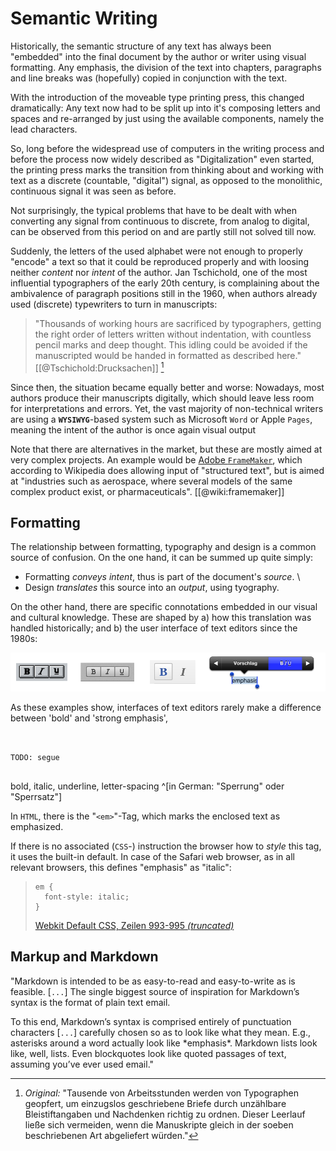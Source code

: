 
<!-- 

TODO:
- explain document structure (from Manual)
- examples of markups? HTML, La

narative: 
- we need structured text. 
- html and latex are too hard
 and media-specific!
- ok, then markdown
  - from web
  - extensions for elements
- publication structure: papermill config

- semantic vs. style 

-->


# Semantic Writing

Historically, the semantic structure of any text has always been "embedded" into the final document by the author or writer using visual formatting. 
Any emphasis, the division of the text into chapters, paragraphs and line breaks was (hopefully) copied in conjunction with the text.

With the introduction of the moveable type printing press, this changed dramatically:
Any text now had to be split up into it's composing letters and spaces and re-arranged by just using the available components,
namely the lead characters.

So, long before the widespread use of computers in the writing process and before the process now widely described as "Digitalization" even started,
the printing press marks the transition from thinking about and working with text as a discrete (countable, "digital") signal, 
as opposed to the monolithic, continuous signal it was seen as before.

Not surprisingly, the typical problems that have to be dealt with when converting any signal from continuous to discrete, from analog to digital, can be observed from this period on and are partly still not solved till now.

Suddenly, the letters of the used alphabet were not enough to properly "encode" a text so that it could be reproduced properly and with loosing neither *content* nor *intent* of the author. Jan Tschichold, one of the most influential typographers of the early 20th century, is complaining about the ambivalence of paragraph positions still in the 1960, when authors already used (discrete) typewriters to turn in manuscripts:

> "Thousands of working hours are sacrificed by typographers,
> getting the right order of letters written without indentation,
> with countless pencil marks and deep thought.
> This idling could be avoided if the manuscripted would be
> handed in formatted as described here." [[@Tschichold:Drucksachen]] [^fn-tschicholdparagraphs]

[^fn-tschicholdparagraphs]: *Original:* "Tausende von Arbeitsstunden werden von Typographen geopfert, 
um einzugslos geschriebene Briefe durch unzählbare Bleistiftangaben
und Nachdenken richtig zu ordnen.
Dieser Leerlauf ließe sich vermeiden, wenn die Manuskripte gleich
in der soeben beschriebenen Art abgeliefert würden."



Since then, the situation became equally better and worse: 
Nowadays, most authors produce their manuscripts digitally, which should leave less room for interpretations and errors.
Yet, the vast majority of non-technical writers are using a **`WYSIWYG`**-based system such as Microsoft `Word` or Apple `Pages`, meaning the intent of the author is once again visual output 

Note that there are alternatives in the market, but these are mostly aimed at very complex projects.
An example would be [Adobe `FrameMaker`](https://en.wikipedia.org/wiki/Adobe_Framemaker), which according to Wikipedia does allowing input of "structured text", but is aimed at "industries such as aerospace, where several models of the same complex product exist, or pharmaceuticals". [[@wiki:framemaker]]


## Formatting

<!-- narrative:
- historic connotations - traditional way to stylize intend (partly cause of the confusion)
- ex: the intent is *emphasize*
   - the "default" style is an *italic* font variant
   - historically also underlining has been used
   - in a web browser, this can be taken quite literally: -->

The relationship between formatting, typography and design 
is a common source of confusion. 
On the one hand, it can be summed up quite simply:

* Formatting *conveys intent*, thus is part of the document's *source*. \
* Design *translates* this source into an *output*, using tyography.

On the other hand, there are specific connotations embedded in our visual and cultural knowledge.
These are shaped by a) how this translation was handled historically; and b) the user interface of text editors since the 1980s:

![Bold/Italic buttons. From left to right: Microsoft Word 2.0 (1989); Apple Pages (2009); WordPress (2012); Apple iOS 6 (2012) ](../_images/bold-italic-buttons.png)

As these examples show, interfaces of text editors rarely make a difference between 'bold' and 'strong emphasis', 

````{.edit}


TODO: segue


````

bold, italic, underline, letter-spacing ^[in German: "Sperrung" oder "Sperrsatz"]
   
In `HTML`, there is the "`<em>`"-Tag,
which marks the enclosed text as emphasized. 

If there is no associated (`CSS`-) instruction the browser how to  *style* this tag, it uses the built-in default. 
In case of the Safari web browser, as in all relevant browsers, this defines "emphasis" as "italic":

> ```
> em {
>   font-style: italic;
> }
> ``` 
> 
> [Webkit Default CSS, Zeilen 993-995 *(truncated)*](https://github.com/WebKit/webkit/blob/453a7eab8e40608be3cbcf29c59137606f1bf4d7/Source/WebCore/css/html.css#L993-L995)



## Markup and Markdown

"Markdown is intended to be as easy-to-read and easy-to-write as is feasible. [`...`] 
The single biggest source of inspiration for Markdown’s syntax is the format of plain text email.

To this end, Markdown’s syntax is comprised entirely of punctuation characters [`...`] carefully chosen so as to look like what they mean. 
E.g., asterisks around a word actually look like \*emphasis\*. Markdown lists look like, well, lists. Even blockquotes look like quoted passages of text, assuming you’ve ever used email."

